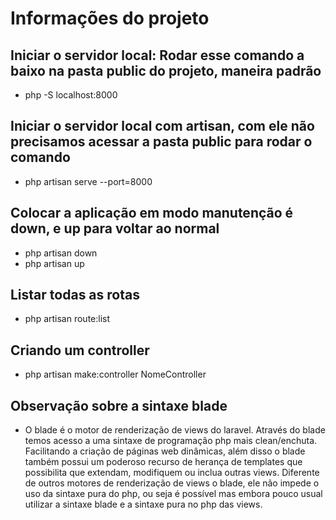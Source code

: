 # Informações do projeto

## Iniciar o servidor local: Rodar esse comando a baixo na pasta public do projeto, maneira padrão

-   php -S localhost:8000

## Iniciar o servidor local com artisan, com ele não precisamos acessar a pasta public para rodar o comando

-   php artisan serve --port=8000

## Colocar a aplicação em modo manutenção é down, e up para voltar ao normal

-   php artisan down
-   php artisan up

## Listar todas as rotas

-   php artisan route:list

## Criando um controller

-   php artisan make:controller NomeController

## Observação sobre a sintaxe blade

-   O blade é o motor de renderização de views do laravel. Através do blade temos acesso a uma sintaxe de programação php mais clean/enchuta. Facilitando a criação de páginas web dinâmicas, além disso o blade também possui um poderoso recurso de herança de templates que possibilita que extendam, modifiquem ou inclua outras views. Diferente de outros motores de renderização de views o blade, ele não impede o uso da sintaxe pura do php, ou seja é possível mas embora pouco usual utilizar a sintaxe blade e a sintaxe pura no php das views.
